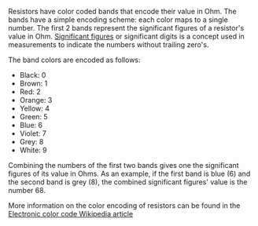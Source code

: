 Resistors have color coded bands that encode their value in Ohm. The bands have a simple encoding scheme: each color maps to a single number. The first 2 bands represent the significant figures of a resistor's value in Ohm. 
[Significant figures](https://en.wikipedia.org/wiki/Significant_figures) or significant digits is a concept used in measurements to indicate the numbers without trailing zero's.

The band colors are encoded as follows:

- Black: 0
- Brown: 1
- Red: 2
- Orange: 3
- Yellow: 4
- Green: 5
- Blue: 6
- Violet: 7
- Grey: 8
- White: 9

Combining the numbers of the first two bands gives one the significant figures of its value in Ohms. As an example, if the first band is blue (6) and the second band is grey (8), the combined significant figures' value is the number 68. 

More information on the color encoding of resistors can be found in the [Electronic color code Wikipedia article](https://en.wikipedia.org/wiki/Electronic_color_code)
